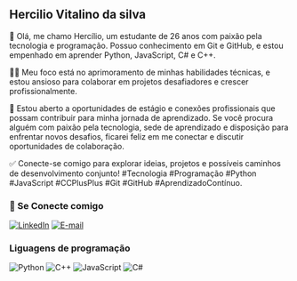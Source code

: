 ## Hercilio Vitalino da silva


👋 Olá, me chamo Hercílio, um estudante de 26 anos com paixão pela tecnologia e programação. Possuo conhecimento em Git e GitHub, e estou empenhado em aprender Python, JavaScript, C# e C++. 

🧑‍💻 Meu foco está no aprimoramento de minhas habilidades técnicas, e estou ansioso para colaborar em projetos desafiadores e crescer profissionalmente. 

🔎 Estou aberto a oportunidades de estágio e conexões profissionais que possam contribuir para minha jornada de aprendizado. Se você procura alguém com paixão pela tecnologia, sede de aprendizado e disposição para enfrentar novos desafios, ficarei feliz em me conectar e discutir oportunidades de colaboração. 

✅ Conecte-se comigo para explorar ideias, projetos e possíveis caminhos de desenvolvimento conjunto! #Tecnologia #Programação #Python #JavaScript #CCPlusPlus #Git #GitHub #AprendizadoContínuo.

### 📨 Se Conecte comigo

[![LinkedIn](https://img.shields.io/badge/LinkedIn-000?style=for-the-badge&logo=linkedin&logoColor=0E76A8)](https://www.linkedin.com/in/hercilio-v-da-silva/)
[![E-mail](https://img.shields.io/badge/-Email-000?style=for-the-badge&logo=microsoft-outlook&logoColor=007BFF)](mailto:herciliovneto@gmail.com)

### Liguagens de programação

![Python](https://img.shields.io/badge/Python-000?style=for-the-badge&logo=python)
![C++](https://img.shields.io/badge/C%2B%2B-000?style=for-the-badge&logo=c%2B%2B&logoColor=00599C)
![JavaScript](https://img.shields.io/badge/JavaScript-000?style=for-the-badge&logo=javascript)
![C#](https://img.shields.io/badge/C%23-000?style=for-the-badge&logo=c-sharp&logoColor=823085)
